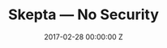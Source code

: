 ---
title: Skepta — No Security
date: 2017-02-28 00:00:00 Z
categories:
- promo
position: 17
is-front: false
image: "/uploads/skepta-no-security.jpg"
vimeo: 206030256
director: Matthew Walker + Skepta
production-company: Kode Media
camera: Arri 416 - Kodak 500T
layout: project
---